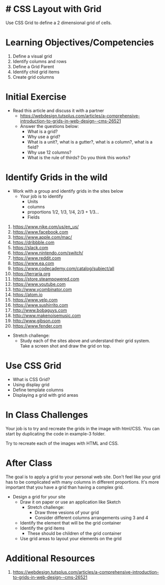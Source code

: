 # # CSS Layout with Grid
Use CSS Grid to define a 2 dimensional grid of cells.

# Learning Objectives/Competencies
1. Define a visual grid
2. Identify columns and rows
3. Define a Grid Parent
4. Identify chid grid items
5. Create grid columns

# Initial Exercise
- Read this article and discuss it with a partner
    - https://webdesign.tutsplus.com/articles/a-comprehensive-introduction-to-grids-in-web-design--cms-26521
    - Answer the questions below:
        - What is a grid?
        - Why use a grid?
        - What is a unit?, what is a gutter?, what is a column?, what is a field?
        - Why use 12 columns?
        - What is the rule of thirds? Do you think this works?

# Identify Grids in the wild
- Work with a group and identify grids in the sites below
    - Your job is to identify
        - Units
        - columns
        - proportions 1/2, 1/3, 1/4, 2/3 + 1/3...
        - Fields

1. https://www.nike.com/us/en_us/
2. https://www.facebook.com
3. https://www.apple.com/mac/
4. https://dribbble.com
5. https://slack.com
6. https://www.nintendo.com/switch/
7. https://www.reddit.com
8. https://www.ea.com
9. https://www.codecademy.com/catalog/subject/all
10. https://terraria.org
11. https://store.steampowered.com
12. https://www.youtube.com
13. http://www.ycombinator.com
14. https://atom.io
15. https://www.yelp.com
16. https://www.sushirrito.com
17. http://www.bobaguys.com
18. http://www.makenoisemusic.com
19. http://www.gibson.com
20. https://www.fender.com
- Stretch challenge:
    - Study each of the sites above and understand their grid system. Take a screen shot and draw the grid on top.

# Use CSS Grid
- What is CSS Grid?
- Using display grid
- Define template columns
- Displaying a grid with grid areas

# In Class Challenges
Your job is to try and recreate the grids in the image with html/CSS. You can start by duplicating the code in example-3 folder.

Try to recreate each of the images with HTML and CSS.

# After Class
The goal is to apply a grid to your personal web site. Don't feel like your grid has to be complicated with many columns in different proportions. It's more important that you have a grid than having a complex grid.

- Design a grid for your site
    - Draw it on paper or use an application like Sketch
        - Stretch challenge:
            - Draw three vesions of your grid
            - Consider different columns arrangements using 3 and 4
    - Identify the element that will be the grid container
    - Identify the grid items
        - These should be children of the grid container
    - Use grid areas to layout your elements on the grid

# Additional Resources
1. https://webdesign.tutsplus.com/articles/a-comprehensive-introduction-to-grids-in-web-design--cms-26521
